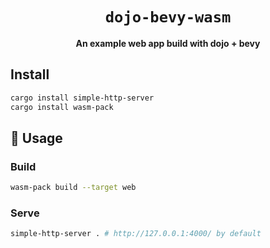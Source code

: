<div align="center">

  <h1><code>dojo-bevy-wasm</code></h1>

  <strong>An example web app build with dojo + bevy</strong>
</div>

## Install

```sh
cargo install simple-http-server
cargo install wasm-pack
```


## 🚴 Usage

### Build

```sh
wasm-pack build --target web
```

### Serve

```sh
simple-http-server . # http://127.0.0.1:4000/ by default
```
